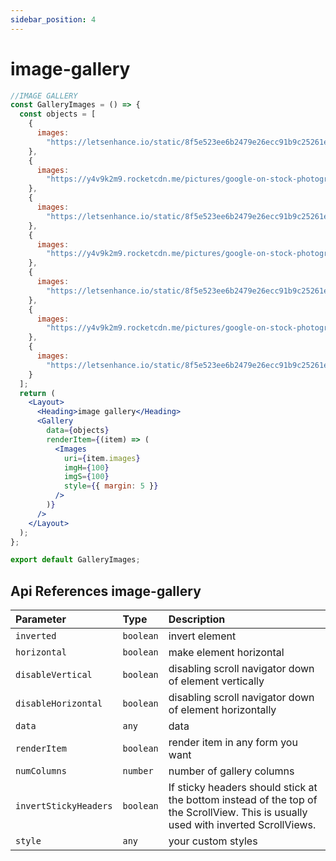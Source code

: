 ```yaml
---
sidebar_position: 4
---
```


# image-gallery

```jsx or tsx or js
//IMAGE GALLERY
const GalleryImages = () => {
  const objects = [
    {
      images:
        "https://letsenhance.io/static/8f5e523ee6b2479e26ecc91b9c25261e/1015f/MainAfter.jpg"
    },
    {
      images:
        "https://y4v9k2m9.rocketcdn.me/pictures/google-on-stock-photography-authenticity.jpg"
    },
    {
      images:
        "https://letsenhance.io/static/8f5e523ee6b2479e26ecc91b9c25261e/1015f/MainAfter.jpg"
    },
    {
      images:
        "https://y4v9k2m9.rocketcdn.me/pictures/google-on-stock-photography-authenticity.jpg"
    },
    {
      images:
        "https://letsenhance.io/static/8f5e523ee6b2479e26ecc91b9c25261e/1015f/MainAfter.jpg"
    },
    {
      images:
        "https://y4v9k2m9.rocketcdn.me/pictures/google-on-stock-photography-authenticity.jpg"
    },
    {
      images:
        "https://letsenhance.io/static/8f5e523ee6b2479e26ecc91b9c25261e/1015f/MainAfter.jpg"
    }
  ];
  return (
    <Layout>
      <Heading>image gallery</Heading>
      <Gallery
        data={objects}
        renderItem={(item) => (
          <Images
            uri={item.images}
            imgH={100}
            imgS={100}
            style={{ margin: 5 }}
          />
        )}
      />
    </Layout>
  );
};

export default GalleryImages;
```

## Api References image-gallery

| Parameter             | Type      | Description                                                                                                                        |
| :-------------------- | :-------- | :--------------------------------------------------------------------------------------------------------------------------------- |
| `inverted`            | `boolean` | invert element                                                                                                                     |
| `horizontal`          | `boolean` | make element horizontal                                                                                                            |
| `disableVertical`     | `boolean` | disabling scroll navigator down of element vertically                                                                              |
| `disableHorizontal`   | `boolean` | disabling scroll navigator down of element horizontally                                                                            |
| `data`                | `any`     | data                                                                                                                               |
| `renderItem`          | `boolean` | render item in any form you want                                                                                                   |
| `numColumns`          | `number`  | number of gallery columns                                                                                                          |
| `invertStickyHeaders` | `boolean` | If sticky headers should stick at the bottom instead of the top of the ScrollView. This is usually used with inverted ScrollViews. |
| `style`               | `any`     | your custom styles                                                                                                                 |
